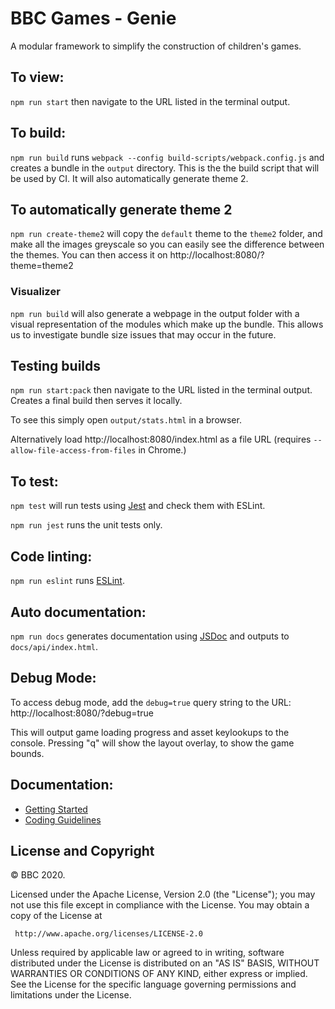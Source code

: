 # BBC Games - Genie

A modular framework to simplify the construction of children's games.

## To view:

`npm run start` then navigate to the URL listed in the terminal output.

## To build:

`npm run build` runs `webpack --config build-scripts/webpack.config.js` and creates a bundle in the `output` directory.
This is the the build script that will be used by CI. It will also automatically generate theme 2.

## To automatically generate theme 2

`npm run create-theme2` will copy the `default` theme to the `theme2` folder, and make all the images greyscale so you can easily see the difference between the themes. You can then access it on http://localhost:8080/?theme=theme2

### Visualizer

`npm run build` will also generate a webpage in the output folder with a visual representation of the modules which make up the bundle. This allows us to investigate bundle size issues that may occur in the future.

## Testing builds
`npm run start:pack` then navigate to the URL listed in the terminal output. Creates a final build then serves it locally.

To see this simply open `output/stats.html` in a browser.

Alternatively load http://localhost:8080/index.html as a file URL (requires `--allow-file-access-from-files` in Chrome.)

## To test:

`npm test` will run tests using [Jest](https://jestjs.io/) and check them with ESLint.

`npm run jest` runs the unit tests only.

## Code linting:

`npm run eslint` runs [ESLint](https://eslint.org/).

## Auto documentation:

`npm run docs` generates documentation using [JSDoc](https://usejsdoc.org/) and outputs to `docs/api/index.html`.

## Debug Mode:

To access debug mode, add the `debug=true` query string to the URL: http://localhost:8080/?debug=true

This will output game loading progress and asset keylookups to the console. Pressing "q" will show the layout overlay, to show the game bounds.

## Documentation:

*   [Getting Started](https://github.com/bbc/genie/blob/master/docs/getting-started.md)
*   [Coding Guidelines](https://github.com/bbc/genie/blob/master/dev/docs/coding-guidelines.md)

## License and Copyright

© BBC 2020.

Licensed under the Apache License, Version 2.0 (the "License");
you may not use this file except in compliance with the License.
You may obtain a copy of the License at

     http://www.apache.org/licenses/LICENSE-2.0

Unless required by applicable law or agreed to in writing, software
distributed under the License is distributed on an "AS IS" BASIS,
WITHOUT WARRANTIES OR CONDITIONS OF ANY KIND, either express or implied.
See the License for the specific language governing permissions and
limitations under the License.
